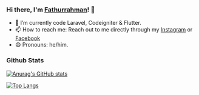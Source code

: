 ### Hi there, I'm [Fathurrahman](https://github.com/nersus15)! 👋

- 🌱 I’m currently code Laravel, Codeigniter & Flutter.
- 📫 How to reach me: Reach out to me directly through my [Instagram](https://t.me/fathur_ashter15) or [Facebook](https://web.facebook.com/fathur.ashter15/)
- 😄 Pronouns: he/him.

### Github Stats

[![Anurag's GitHub stats](https://github-readme-stats.vercel.app/api?username=nersus15&theme=radical&show_icons=true)](https://github.com/anuraghazra/github-readme-stats)

[![Top Langs](https://github-readme-stats.vercel.app/api/top-langs/?username=nersus15&layout=compact)](https://github.com/anuraghazra/github-readme-stats)
